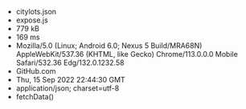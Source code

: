 - citylots.json
- expose.js
- 779 kB
- 169 ms
- Mozilla/5.0 (Linux; Android 6.0; Nexus 5 Build/MRA68N) AppleWebKit/537.36 (KHTML, like Gecko) Chrome/113.0.0.0 Mobile Safari/532.36 Edg/132.0.1232.58
- GitHub.com
- Thu, 15 Sep 2022 22:44:30 GMT
- application/json; charset=utf-8
- fetchData()